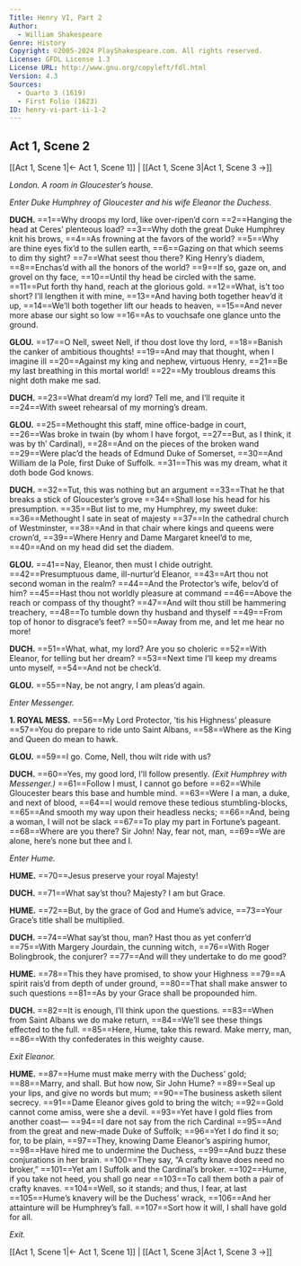```yaml
---
Title: Henry VI, Part 2
Author: 
  - William Shakespeare
Genre: History
Copyright: ©2005-2024 PlayShakespeare.com. All rights reserved.
License: GFDL License 1.3
License URL: http://www.gnu.org/copyleft/fdl.html
Version: 4.3
Sources:
  - Quarto 3 (1619)
  - First Folio (1623)
ID: henry-vi-part-ii-1-2
---
```


## Act 1, Scene 2
[[Act 1, Scene 1|← Act 1, Scene 1]] | [[Act 1, Scene 3|Act 1, Scene 3 →]]

*London. A room in Gloucester’s house.*

*Enter Duke Humphrey of Gloucester and his wife Eleanor the Duchess.*

**DUCH.**
==1==Why droops my lord, like over-ripen’d corn
==2==Hanging the head at Ceres’ plenteous load?
==3==Why doth the great Duke Humphrey knit his brows,
==4==As frowning at the favors of the world?
==5==Why are thine eyes fix’d to the sullen earth,
==6==Gazing on that which seems to dim thy sight?
==7==What seest thou there? King Henry’s diadem,
==8==Enchas’d with all the honors of the world?
==9==If so, gaze on, and grovel on thy face,
==10==Until thy head be circled with the same.
==11==Put forth thy hand, reach at the glorious gold.
==12==What, is’t too short? I’ll lengthen it with mine,
==13==And having both together heav’d it up,
==14==We’ll both together lift our heads to heaven,
==15==And never more abase our sight so low
==16==As to vouchsafe one glance unto the ground.

**GLOU.**
==17==O Nell, sweet Nell, if thou dost love thy lord,
==18==Banish the canker of ambitious thoughts!
==19==And may that thought, when I imagine ill
==20==Against my king and nephew, virtuous Henry,
==21==Be my last breathing in this mortal world!
==22==My troublous dreams this night doth make me sad.

**DUCH.**
==23==What dream’d my lord? Tell me, and I’ll requite it
==24==With sweet rehearsal of my morning’s dream.

**GLOU.**
==25==Methought this staff, mine office-badge in court,
==26==Was broke in twain (by whom I have forgot,
==27==But, as I think, it was by th’ Cardinal),
==28==And on the pieces of the broken wand
==29==Were plac’d the heads of Edmund Duke of Somerset,
==30==And William de la Pole, first Duke of Suffolk.
==31==This was my dream, what it doth bode God knows.

**DUCH.**
==32==Tut, this was nothing but an argument
==33==That he that breaks a stick of Gloucester’s grove
==34==Shall lose his head for his presumption.
==35==But list to me, my Humphrey, my sweet duke:
==36==Methought I sate in seat of majesty
==37==In the cathedral church of Westminster,
==38==And in that chair where kings and queens were crown’d,
==39==Where Henry and Dame Margaret kneel’d to me,
==40==And on my head did set the diadem.

**GLOU.**
==41==Nay, Eleanor, then must I chide outright.
==42==Presumptuous dame, ill-nurtur’d Eleanor,
==43==Art thou not second woman in the realm?
==44==And the Protector’s wife, belov’d of him?
==45==Hast thou not worldly pleasure at command
==46==Above the reach or compass of thy thought?
==47==And wilt thou still be hammering treachery,
==48==To tumble down thy husband and thyself
==49==From top of honor to disgrace’s feet?
==50==Away from me, and let me hear no more!

**DUCH.**
==51==What, what, my lord? Are you so choleric
==52==With Eleanor, for telling but her dream?
==53==Next time I’ll keep my dreams unto myself,
==54==And not be check’d.

**GLOU.**
==55==Nay, be not angry, I am pleas’d again.

*Enter Messenger.*

**1. ROYAL MESS.**
==56==My Lord Protector, ’tis his Highness’ pleasure
==57==You do prepare to ride unto Saint Albans,
==58==Where as the King and Queen do mean to hawk.

**GLOU.**
==59==I go. Come, Nell, thou wilt ride with us?

**DUCH.**
==60==Yes, my good lord, I’ll follow presently.
*(Exit Humphrey with Messenger.)*
==61==Follow I must, I cannot go before
==62==While Gloucester bears this base and humble mind.
==63==Were I a man, a duke, and next of blood,
==64==I would remove these tedious stumbling-blocks,
==65==And smooth my way upon their headless necks;
==66==And, being a woman, I will not be slack
==67==To play my part in Fortune’s pageant.
==68==Where are you there? Sir John! Nay, fear not, man,
==69==We are alone, here’s none but thee and I.

*Enter Hume.*

**HUME.**
==70==Jesus preserve your royal Majesty!

**DUCH.**
==71==What say’st thou? Majesty? I am but Grace.

**HUME.**
==72==But, by the grace of God and Hume’s advice,
==73==Your Grace’s title shall be multiplied.

**DUCH.**
==74==What say’st thou, man? Hast thou as yet conferr’d
==75==With Margery Jourdain, the cunning witch,
==76==With Roger Bolingbrook, the conjurer?
==77==And will they undertake to do me good?

**HUME.**
==78==This they have promised, to show your Highness
==79==A spirit rais’d from depth of under ground,
==80==That shall make answer to such questions
==81==As by your Grace shall be propounded him.

**DUCH.**
==82==It is enough, I’ll think upon the questions.
==83==When from Saint Albans we do make return,
==84==We’ll see these things effected to the full.
==85==Here, Hume, take this reward. Make merry, man,
==86==With thy confederates in this weighty cause.

*Exit Eleanor.*

**HUME.**
==87==Hume must make merry with the Duchess’ gold;
==88==Marry, and shall. But how now, Sir John Hume?
==89==Seal up your lips, and give no words but mum;
==90==The business asketh silent secrecy.
==91==Dame Eleanor gives gold to bring the witch;
==92==Gold cannot come amiss, were she a devil.
==93==Yet have I gold flies from another coast⁠—
==94==I dare not say from the rich Cardinal
==95==And from the great and new-made Duke of Suffolk;
==96==Yet I do find it so; for, to be plain,
==97==They, knowing Dame Eleanor’s aspiring humor,
==98==Have hired me to undermine the Duchess,
==99==And buzz these conjurations in her brain.
==100==They say, “A crafty knave does need no broker,”
==101==Yet am I Suffolk and the Cardinal’s broker.
==102==Hume, if you take not heed, you shall go near
==103==To call them both a pair of crafty knaves.
==104==Well, so it stands; and thus, I fear, at last
==105==Hume’s knavery will be the Duchess’ wrack,
==106==And her attainture will be Humphrey’s fall.
==107==Sort how it will, I shall have gold for all.

*Exit.*

[[Act 1, Scene 1|← Act 1, Scene 1]] | [[Act 1, Scene 3|Act 1, Scene 3 →]]